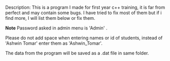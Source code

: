 Description:
This is a program I made for first year c++ training, it is far from perfect and may contain some bugs.
I have tried to fix most of them but if i find more, I will list them below or fix them.

**Note** 
Password asked in admin menu is 'Admin' .

Please do not add space when entering names or id of students,
instead of 'Ashwin Tomar' enter them as 'Ashwin_Tomar'.

The data from the program will be saved as a .dat file in same folder.

